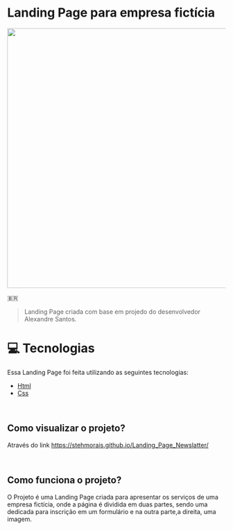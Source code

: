 # Landing Page para empresa fictícia

<p align="center">
   <img src="https://user-images.githubusercontent.com/97535906/170778263-4b9f8613-6835-4ab3-9f44-3da84fcfc72d.png" width="600">
</p>

🇧🇷
> Landing Page criada com base em projedo do desenvolvedor Alexandre Santos.

# :computer: Tecnologias

Essa Landing Page foi feita utilizando as seguintes tecnologias:

- [Html](https://www.w3schools.com/html/default.asp)
- [Css](https://www.w3schools.com/css/default.asp) 

<br>

## Como visualizar o projeto?
Através do link https://stehmorais.github.io/Landing_Page_Newslatter/

<br>

## Como funciona o projeto?
O Projeto é uma Landing Page criada para apresentar os serviços de uma empresa fictícia, onde a página é dividida em duas partes, sendo uma dedicada para inscrição em um formulário e na outra parte,a direita, uma imagem.

<br>






